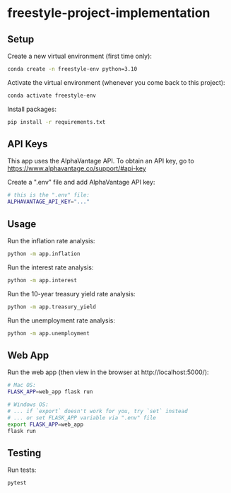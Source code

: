 # freestyle-project-implementation

## Setup

Create a new virtual environment (first time only):

```sh
conda create -n freestyle-env python=3.10
```

Activate the virtual environment (whenever you come back to this project): 

```sh
conda activate freestyle-env
```


Install packages:

```sh
pip install -r requirements.txt
```

## API Keys

This app uses the AlphaVantage API.
To obtain an API key, go to
https://www.alphavantage.co/support/#api-key

Create a ".env" file and add AlphaVantage API key:

```sh
# this is the ".env" file:
ALPHAVANTAGE_API_KEY="..."
```

## Usage

Run the inflation rate analysis:

```sh
python -m app.inflation
```

Run the interest rate analysis:

```sh
python -m app.interest
```

Run the 10-year treasury yield rate analysis:

```sh
python -m app.treasury_yield
```

Run the unemployment rate analysis:

```sh
python -m app.unemployment
```

## Web App
Run the web app (then view in the browser at http://localhost:5000/):

```sh
# Mac OS:
FLASK_APP=web_app flask run

# Windows OS:
# ... if `export` doesn't work for you, try `set` instead
# ... or set FLASK_APP variable via ".env" file
export FLASK_APP=web_app
flask run
```

## Testing

Run tests:
```sh
pytest
```